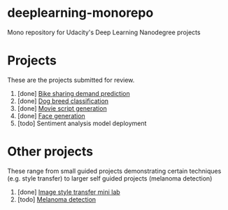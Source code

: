 # deeplearning-monorepo
Mono repository for Udacity's Deep Learning Nanodegree projects

# Projects
These are the projects submitted for review.
1. [done] [Bike sharing demand prediction](https://github.com/felixglush/deep-learning-monorepo/tree/master/project-bikesharing)
2. [done] [Dog breed classification](https://github.com/felixglush/deep-learning-monorepo/tree/master/project-dog-classification)
3. [done] [Movie script generation](https://github.com/felixglush/deep-learning-monorepo/tree/master/project-tv-script-generation)
4. [done] [Face generation](https://github.com/felixglush/deep-learning-monorepo/tree/master/project-face-generation)
5. [todo] Sentiment analysis model deployment

# Other projects
These range from small guided projects demonstrating certain techniques (e.g. style transfer) to larger self guided projects (melanoma detection)
1. [done] [Image style transfer mini lab](https://github.com/felixglush/deep-learning-monorepo/tree/master/style-transfer)
2. [todo] [Melanoma detection](https://github.com/felixglush/deep-learning-monorepo/tree/master/dermatologist-ai)
